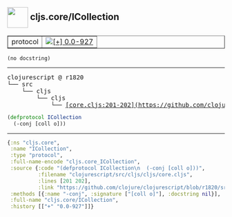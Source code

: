 ## <img width="48px" valign="middle" src="http://i.imgur.com/Hi20huC.png"> cljs.core/ICollection

 <table border="1">
<tr>
<td>protocol</td>
<td><a href="https://github.com/cljsinfo/api-refs/tree/0.0-927"><img valign="middle" alt="[+] 0.0-927" src="https://img.shields.io/badge/+-0.0--927-lightgrey.svg"></a> </td>
</tr>
</table>

 <samp>
</samp>

```
(no docstring)
```

---

 <pre>
clojurescript @ r1820
└── src
    └── cljs
        └── cljs
            └── <ins>[core.cljs:201-202](https://github.com/clojure/clojurescript/blob/r1820/src/cljs/cljs/core.cljs#L201-L202)</ins>
</pre>

```clj
(defprotocol ICollection
  (-conj [coll o]))
```


---

```clj
{:ns "cljs.core",
 :name "ICollection",
 :type "protocol",
 :full-name-encode "cljs.core_ICollection",
 :source {:code "(defprotocol ICollection\n  (-conj [coll o]))",
          :filename "clojurescript/src/cljs/cljs/core.cljs",
          :lines [201 202],
          :link "https://github.com/clojure/clojurescript/blob/r1820/src/cljs/cljs/core.cljs#L201-L202"},
 :methods [{:name "-conj", :signature ["[coll o]"], :docstring nil}],
 :full-name "cljs.core/ICollection",
 :history [["+" "0.0-927"]]}

```
